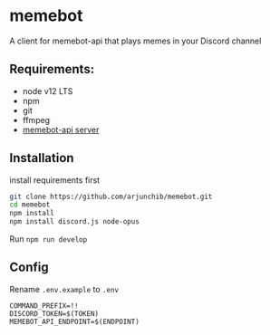 # memebot
A client for memebot-api that plays memes in your Discord channel

## Requirements:
* node v12 LTS 
* npm
* git
* ffmpeg
* [memebot-api server](https://github.com/arjunchib/memebot-api)

## Installation
install requirements first 

```sh
git clone https://github.com/arjunchib/memebot.git
cd memebot
npm install
npm install discord.js node-opus
```
Run ``npm run develop``

## Config
Rename ``.env.example`` to ``.env``

```
COMMAND_PREFIX=!!
DISCORD_TOKEN=$(TOKEN)
MEMEBOT_API_ENDPOINT=$(ENDPOINT)
```
